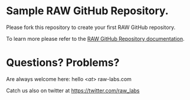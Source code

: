 # Sample RAW GitHub Repository.

Please fork this repository to create your first RAW GitHub repository.

To learn more please refer to the [RAW GitHub Repository documentation](https://docs.raw-labs.com/docs/github/).

# Questions? Problems? 

Are always welcome here: hello <_at_> raw-labs.com

Catch us also on twitter at https://twitter.com/raw_labs

